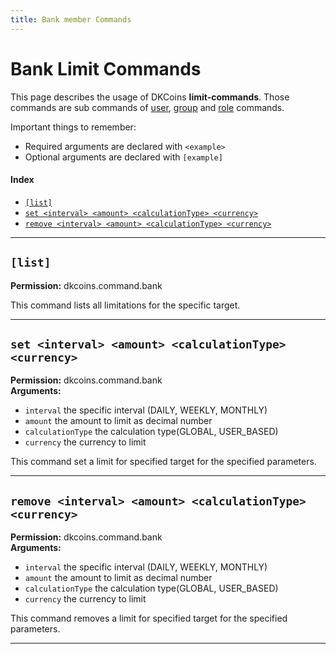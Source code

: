 ```yaml
---
title: Bank member Commands
---
```


# Bank Limit Commands

This page describes the usage of DKCoins **limit-commands**. Those commands are sub commands of [user](bank-commands.md),
[group](bank-member-commands.md) and [role](bank-role-commands.md) commands.

Important things to remember:

* Required arguments are declared with ```<example>```
* Optional arguments are declared with ```[example]```

#### Index

* [```[list]```](#list)
* [```set <interval> <amount> <calculationType> <currency>```](#set-interval-amount-calculationtype-currency)
* [```remove <interval> <amount> <calculationType> <currency>```](#bank)

***

## **```[list]```**

**Permission:** dkcoins.command.bank<br/>

This command lists all limitations for the specific target.

***

## **```set <interval> <amount> <calculationType> <currency>```**

**Permission:** dkcoins.command.bank<br/>
**Arguments:**
* `interval` the specific interval (DAILY, WEEKLY, MONTHLY)
* `amount` the amount to limit as decimal number
* `calculationType` the calculation type(GLOBAL, USER_BASED)
* `currency` the currency to limit

This command set a limit for specified target for the specified parameters.

***

## **```remove <interval> <amount> <calculationType> <currency>```**

**Permission:** dkcoins.command.bank<br/>
**Arguments:**
* `interval` the specific interval (DAILY, WEEKLY, MONTHLY)
* `amount` the amount to limit as decimal number
* `calculationType` the calculation type(GLOBAL, USER_BASED)
* `currency` the currency to limit

This command removes a limit for specified target for the specified parameters.

***